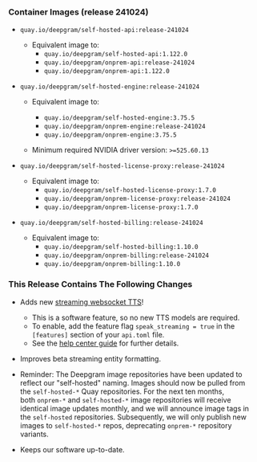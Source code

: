 ### Container Images (release 241024)

- `quay.io/deepgram/self-hosted-api:release-241024`
  - Equivalent image to:
    - `quay.io/deepgram/self-hosted-api:1.122.0`
    - `quay.io/deepgram/onprem-api:release-241024`
    - `quay.io/deepgram/onprem-api:1.122.0`




- `quay.io/deepgram/self-hosted-engine:release-241024`
  - Equivalent image to:
    - `quay.io/deepgram/self-hosted-engine:3.75.5`
    - `quay.io/deepgram/onprem-engine:release-241024`
    - `quay.io/deepgram/onprem-engine:3.75.5`


  - Minimum required NVIDIA driver version: `>=525.60.13`


- `quay.io/deepgram/self-hosted-license-proxy:release-241024`
  - Equivalent image to:
    - `quay.io/deepgram/self-hosted-license-proxy:1.7.0`
    - `quay.io/deepgram/onprem-license-proxy:release-241024`
    - `quay.io/deepgram/onprem-license-proxy:1.7.0`




- `quay.io/deepgram/self-hosted-billing:release-241024`
  - Equivalent image to:
    - `quay.io/deepgram/self-hosted-billing:1.10.0`
    - `quay.io/deepgram/onprem-billing:release-241024`
    - `quay.io/deepgram/onprem-billing:1.10.0`





### This Release Contains The Following Changes

- Adds new [streaming websocket TTS](https://deepgram.com/changelog/websocket-text-to-speech-api)!
  - This is a software feature, so no new TTS models are required.
  - To enable, add the feature flag `speak_streaming = true` in the `[features]` section of your `api.toml` file.
  - See the [help center guide](https://deepgram.gitbook.io/help-center/self-hosted/how-can-i-enable-streaming-text-to-speech-in-my-self-hosted-deployment) for further details.


- Improves beta streaming entity formatting.
- Reminder: The Deepgram image repositories have been updated to reflect our "self-hosted" naming. Images should now be pulled from the `self-hosted-*` Quay repositories. For the next ten months, both `onprem-*` and `self-hosted-*` image repositories will receive identical image updates monthly, and we will announce image tags in the `self-hosted` repositories. Subsequently, we will only publish new images to `self-hosted-*` repos, deprecating `onprem-*` repository variants.
- Keeps our software up-to-date.



